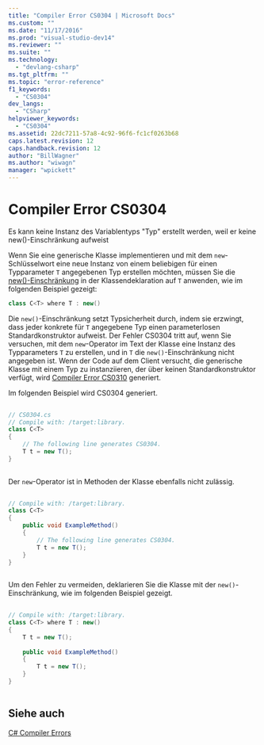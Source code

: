 ```yaml
---
title: "Compiler Error CS0304 | Microsoft Docs"
ms.custom: ""
ms.date: "11/17/2016"
ms.prod: "visual-studio-dev14"
ms.reviewer: ""
ms.suite: ""
ms.technology: 
  - "devlang-csharp"
ms.tgt_pltfrm: ""
ms.topic: "error-reference"
f1_keywords: 
  - "CS0304"
dev_langs: 
  - "CSharp"
helpviewer_keywords: 
  - "CS0304"
ms.assetid: 22dc7211-57a8-4c92-96f6-fc1cf0263b68
caps.latest.revision: 12
caps.handback.revision: 12
author: "BillWagner"
ms.author: "wiwagn"
manager: "wpickett"
---
```

# Compiler Error CS0304
Es kann keine Instanz des Variablentyps "Typ" erstellt werden, weil er keine new\(\)\-Einschränkung aufweist  
  
 Wenn Sie eine generische Klasse implementieren und mit dem `new`\-Schlüsselwort eine neue Instanz von einem beliebigen für einen Typparameter `T` angegebenen Typ erstellen möchten, müssen Sie die [new\(\)\-Einschränkung](../../../csharp/language-reference/keywords/new.md) in der Klassendeklaration auf `T` anwenden, wie im folgenden Beispiel gezeigt:  
  
```c#  
class C<T> where T : new()  
```  
  
 Die `new()`\-Einschränkung setzt Typsicherheit durch, indem sie erzwingt, dass jeder konkrete für `T` angegebene Typ einen parameterlosen Standardkonstruktor aufweist.  Der Fehler CS0304 tritt auf, wenn Sie versuchen, mit dem `new`\-Operator im Text der Klasse eine Instanz des Typparameters `T` zu erstellen, und in `T` die `new()`\-Einschränkung nicht angegeben ist.  Wenn der Code auf dem Client versucht, die generische Klasse mit einem Typ zu instanziieren, der über keinen Standardkonstruktor verfügt, wird [Compiler Error CS0310](../../../csharp/language-reference/compiler-messages/cs0310.md) generiert.  
  
 Im folgenden Beispiel wird CS0304 generiert.  
  
```c#  
  
// CS0304.cs  
// Compile with: /target:library.  
class C<T>  
{  
    // The following line generates CS0304.  
    T t = new T();  
}  
  
```  
  
 Der `new`\-Operator ist in Methoden der Klasse ebenfalls nicht zulässig.  
  
```c#  
  
// Compile with: /target:library.  
class C<T>  
{  
    public void ExampleMethod()  
    {  
        // The following line generates CS0304.  
        T t = new T();  
    }  
}  
  
```  
  
 Um den Fehler zu vermeiden, deklarieren Sie die Klasse mit der `new()`\-Einschränkung, wie im folgenden Beispiel gezeigt.  
  
```c#  
  
// Compile with: /target:library.  
class C<T> where T : new()  
{  
    T t = new T();  
  
    public void ExampleMethod()  
    {  
        T t = new T();  
    }  
}  
  
```  
  
## Siehe auch  
 [C\# Compiler Errors](../../../csharp/language-reference/compiler-messages/index.md)